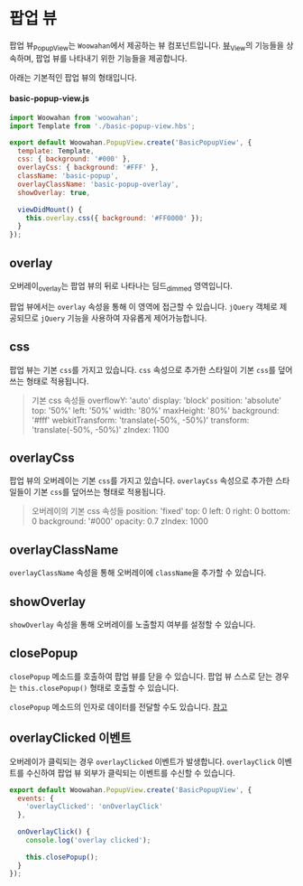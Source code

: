 # 팝업 뷰

팝업 뷰<sub>PopupView</sub>는 `Woowahan`에서 제공하는 뷰 컴포넌트입니다.
[뷰]('./view.md')<sub>View</sub>의 기능들을 상속하며, 팝업 뷰를 나타내기 위한 기능들을 제공합니다.

아래는 기본적인 팝업 뷰의 형태입니다.

#### basic-popup-view.js

```javascript
import Woowahan from 'woowahan';
import Template from './basic-popup-view.hbs';

export default Woowahan.PopupView.create('BasicPopupView', {
  template: Template,
  css: { background: '#000' },
  overlayCss: { background: '#FFF' },
  className: 'basic-popup',
  overlayClassName: 'basic-popup-overlay',
  showOverlay: true,
  
  viewDidMount() {
    this.overlay.css({ background: '#FF0000' });
  }
});
```

## overlay

오버레이<sub>overlay</sub>는 팝업 뷰의 뒤로 나타나는 딤드<sub>dimmed</sub> 영역입니다.

팝업 뷰에서는 `overlay` 속성을 통해 이 영역에 접근할 수 있습니다.
`jQuery` 객체로 제공되므로 `jQuery` 기능을 사용하여 자유롭게 제어가능합니다.

## css

팝업 뷰는 기본 `css`를 가지고 있습니다.
`css` 속성으로 추가한 스타일이 기본 `css`를 덮어쓰는 형태로 적용됩니다.

> 기본 css 속성들
> overflowY: 'auto'
> display: 'block'
> position: 'absolute'
> top: '50%'
> left: '50%'
> width: '80%'
> maxHeight: '80%'
> background: '#fff'
> webkitTransform: 'translate(-50%, -50%)'
> transform: 'translate(-50%, -50%)'
> zIndex: 1100

## overlayCss

팝업 뷰의 오버레이는 기본 `css`를 가지고 있습니다.
`overlayCss` 속성으로 추가한 스타일들이 기본 `css`를 덮어쓰는 형태로 적용됩니다.

> 오버레이의 기본 css 속성들
> position: 'fixed'
> top: 0
> left: 0
> right: 0
> bottom: 0
> background: '#000'
> opacity: 0.7
> zIndex: 1000

## overlayClassName

`overlayClassName` 속성을 통해 오버레이에 `className`을 추가할 수 있습니다.

## showOverlay

`showOverlay` 속성을 통해 오버레이를 노출할지 여부를 설정할 수 있습니다.

## closePopup

`closePopup` 메소드를 호출하여 팝업 뷰를 닫을 수 있습니다.
팝업 뷰 스스로 닫는 경우는 `this.closePopup()` 형태로 호출할 수 있습니다.

`closePopup` 메소드의 인자로 데이터를 전달할 수도 있습니다. [참고](./view.md#팝업-뷰)

## overlayClicked 이벤트

오버레이가 클릭되는 경우 `overlayClicked` 이벤트가 발생합니다.
`overlayClick` 이벤트를 수신하여 팝업 뷰 외부가 클릭되는 이벤트를 수신할 수 있습니다.

```javascript
export default Woowahan.PopupView.create('BasicPopupView', {
  events: {
    'overlayClicked': 'onOverlayClick'
  },
  
  onOverlayClick() {
    console.log('overlay clicked');
    
    this.closePopup();
  }
});
```